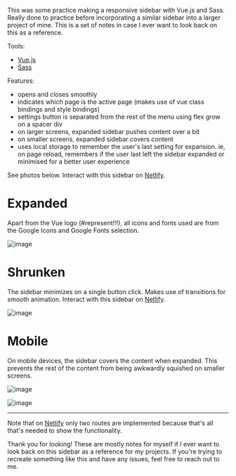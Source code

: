 This was some practice making a responsive sidebar with Vue.js and Sass. Really done to practice before incorporating a similar sidebar into a larger project of mine. This is a set of notes in case I ever want to look back on this as a reference.

Tools:
- <a href="https://vuejs.org/">Vue.js</a>
- <a href="https://sass-lang.com/">Sass</a>

Features:
- opens and closes smoothly
- indicates which page is the active page (makes use of vue class bindings and style bindings)
- settings button is separated from the rest of the menu using flex grow on a spacer div
- on larger screens, expanded sidebar pushes content over a bit
- on smaller screens, expanded sidebar covers content
- uses local storage to remember the user's last setting for expansion. ie, on page reload, remembers if the user last left the sidebar expanded or minimised for a better user experience

See photos below. Interact with this sidebar on <a href="https://vue-and-sass-sidebar.netlify.app/">Netlify</a>.

# Expanded
Apart from the Vue logo (#represent!!!), all icons and fonts used are from the Google Icons and Google Fonts selection.

![image](https://github.com/zariacs/vue-sidebar/assets/114250420/5d3a32ba-4199-436d-91be-2ea6d783f0eb)

# Shrunken
The sidebar minimizes on a single button click. Makes use of transitions for smooth animation. Interact with this sidebar on <a href="https://vue-and-sass-sidebar.netlify.app/">Netlify</a>.

![image](https://github.com/zariacs/vue-sidebar/assets/114250420/de8ea23d-0f4e-4166-8a32-28b3cb7d337e)

# Mobile
On mobile devices, the sidebar covers the content when expanded. This prevents the rest of the content from being awkwardly squished on smaller screens.

![image](https://github.com/zariacs/vue-sidebar/assets/114250420/868457ad-59ae-449e-aba6-0fa780e3024a)

![image](https://github.com/zariacs/vue-sidebar/assets/114250420/05a2269a-8ac0-4c38-a9da-dcaef32d2bfd)




-----

Note that on <a href="https://vue-and-sass-sidebar.netlify.app/">Netlify</a> only two routes are implemented because that's all that's needed to show the functionality. 

Thank you for looking! These are mostly notes for myself if I ever want to look back on this sidebar as a reference for my projects. If you're trying to recreate something like this and have any issues, feel free to reach out to me.
